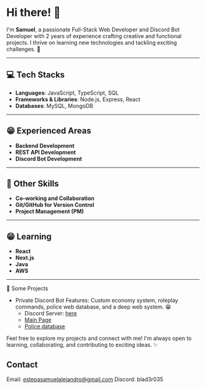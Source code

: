 # Hi there! 👋

I'm **Samuel**, a passionate Full-Stack Web Developer and Discord Bot Developer with 2 years of experience crafting creative and functional projects. I thrive on learning new technologies and tackling exciting challenges. 🚀

---

## :computer: Tech Stacks

- **Languages**: JavaScript, TypeScript, SQL
- **Frameworks & Libraries**: Node.js, Express, React
- **Databases**: MySQL, MongoDB

---

## :grin: Experienced Areas

- **Backend Development**
- **REST API Development**
- **Discord Bot Development**

---

## 🔨 Other Skills

- **Co-working and Collaboration**
- **Git/GitHub for Version Control**
- **Project Management (PM)**

---

## 😁 Learning

- **React**
- **Next.js**
- **Java**
- **AWS**

---

📲 Some Projects
* Private Discord Bot
  Features: Custom economy system, roleplay commands, police web database, and a deep web system. 😁
    * Discord Server: [here](https://discord.gg/cacolombiarp)
    * [Main Page](https://cacolombia.com)
    * [Police database](https://cacolombia.com/v1/login)

Feel free to explore my projects and connect with me! I'm always open to learning, collaborating, and contributing to exciting ideas. ✨

## Contact
Email: estepasamuelalejandro@gmail.com
Discord: blad3r035
